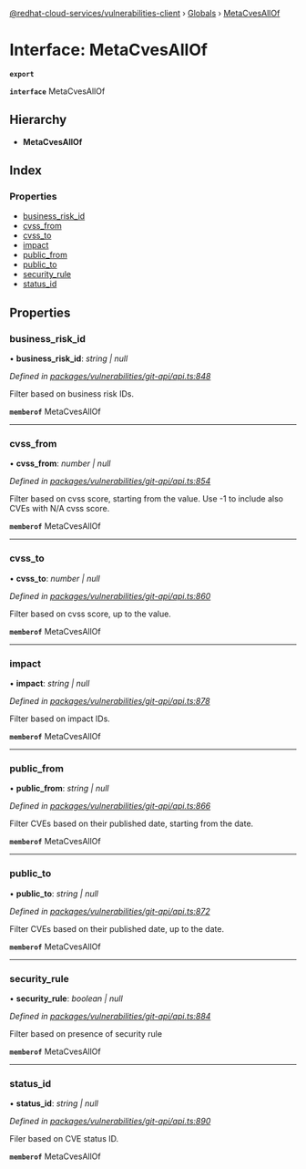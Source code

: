 [@redhat-cloud-services/vulnerabilities-client](../README.md) › [Globals](../globals.md) › [MetaCvesAllOf](metacvesallof.md)

# Interface: MetaCvesAllOf

**`export`** 

**`interface`** MetaCvesAllOf

## Hierarchy

* **MetaCvesAllOf**

## Index

### Properties

* [business_risk_id](metacvesallof.md#business_risk_id)
* [cvss_from](metacvesallof.md#cvss_from)
* [cvss_to](metacvesallof.md#cvss_to)
* [impact](metacvesallof.md#impact)
* [public_from](metacvesallof.md#public_from)
* [public_to](metacvesallof.md#public_to)
* [security_rule](metacvesallof.md#security_rule)
* [status_id](metacvesallof.md#status_id)

## Properties

###  business_risk_id

• **business_risk_id**: *string | null*

*Defined in [packages/vulnerabilities/git-api/api.ts:848](https://github.com/RedHatInsights/javascript-clients/blob/master/packages/vulnerabilities/git-api/api.ts#L848)*

Filter based on business risk IDs.

**`memberof`** MetaCvesAllOf

___

###  cvss_from

• **cvss_from**: *number | null*

*Defined in [packages/vulnerabilities/git-api/api.ts:854](https://github.com/RedHatInsights/javascript-clients/blob/master/packages/vulnerabilities/git-api/api.ts#L854)*

Filter based on cvss score, starting from the value. Use -1 to include also CVEs with N/A cvss score.

**`memberof`** MetaCvesAllOf

___

###  cvss_to

• **cvss_to**: *number | null*

*Defined in [packages/vulnerabilities/git-api/api.ts:860](https://github.com/RedHatInsights/javascript-clients/blob/master/packages/vulnerabilities/git-api/api.ts#L860)*

Filter based on cvss score, up to the value.

**`memberof`** MetaCvesAllOf

___

###  impact

• **impact**: *string | null*

*Defined in [packages/vulnerabilities/git-api/api.ts:878](https://github.com/RedHatInsights/javascript-clients/blob/master/packages/vulnerabilities/git-api/api.ts#L878)*

Filter based on impact IDs.

**`memberof`** MetaCvesAllOf

___

###  public_from

• **public_from**: *string | null*

*Defined in [packages/vulnerabilities/git-api/api.ts:866](https://github.com/RedHatInsights/javascript-clients/blob/master/packages/vulnerabilities/git-api/api.ts#L866)*

Filter CVEs based on their published date, starting from the date.

**`memberof`** MetaCvesAllOf

___

###  public_to

• **public_to**: *string | null*

*Defined in [packages/vulnerabilities/git-api/api.ts:872](https://github.com/RedHatInsights/javascript-clients/blob/master/packages/vulnerabilities/git-api/api.ts#L872)*

Filter CVEs based on their published date, up to the date.

**`memberof`** MetaCvesAllOf

___

###  security_rule

• **security_rule**: *boolean | null*

*Defined in [packages/vulnerabilities/git-api/api.ts:884](https://github.com/RedHatInsights/javascript-clients/blob/master/packages/vulnerabilities/git-api/api.ts#L884)*

Filter based on presence of security rule

**`memberof`** MetaCvesAllOf

___

###  status_id

• **status_id**: *string | null*

*Defined in [packages/vulnerabilities/git-api/api.ts:890](https://github.com/RedHatInsights/javascript-clients/blob/master/packages/vulnerabilities/git-api/api.ts#L890)*

Filer based on CVE status ID.

**`memberof`** MetaCvesAllOf
